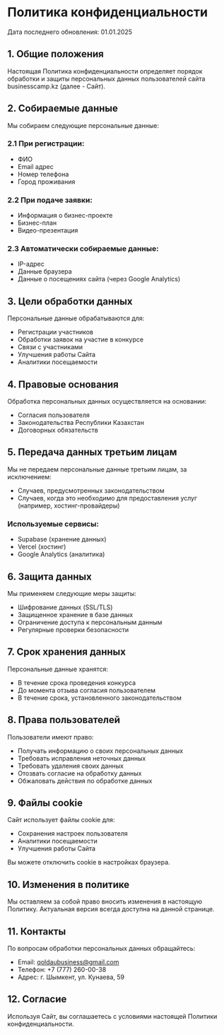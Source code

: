 # Политика конфиденциальности

Дата последнего обновления: 01.01.2025

## 1. Общие положения

Настоящая Политика конфиденциальности определяет порядок обработки и защиты персональных данных пользователей сайта businesscamp.kz (далее - Сайт).

## 2. Собираемые данные

Мы собираем следующие персональные данные:

### 2.1 При регистрации:
- ФИО
- Email адрес
- Номер телефона
- Город проживания

### 2.2 При подаче заявки:
- Информация о бизнес-проекте
- Бизнес-план
- Видео-презентация

### 2.3 Автоматически собираемые данные:
- IP-адрес
- Данные браузера
- Данные о посещениях сайта (через Google Analytics)

## 3. Цели обработки данных

Персональные данные обрабатываются для:

- Регистрации участников
- Обработки заявок на участие в конкурсе
- Связи с участниками
- Улучшения работы Сайта
- Аналитики посещаемости

## 4. Правовые основания

Обработка персональных данных осуществляется на основании:

- Согласия пользователя
- Законодательства Республики Казахстан
- Договорных обязательств

## 5. Передача данных третьим лицам

Мы не передаем персональные данные третьим лицам, за исключением:

- Случаев, предусмотренных законодательством
- Случаев, когда это необходимо для предоставления услуг (например, хостинг-провайдеры)

### Используемые сервисы:
- Supabase (хранение данных)
- Vercel (хостинг)
- Google Analytics (аналитика)

## 6. Защита данных

Мы применяем следующие меры защиты:

- Шифрование данных (SSL/TLS)
- Защищенное хранение в базе данных
- Ограничение доступа к персональным данным
- Регулярные проверки безопасности

## 7. Срок хранения данных

Персональные данные хранятся:

- В течение срока проведения конкурса
- До момента отзыва согласия пользователем
- В течение срока, установленного законодательством

## 8. Права пользователей

Пользователи имеют право:

- Получать информацию о своих персональных данных
- Требовать исправления неточных данных
- Требовать удаления своих данных
- Отозвать согласие на обработку данных
- Обжаловать действия по обработке данных

## 9. Файлы cookie

Сайт использует файлы cookie для:

- Сохранения настроек пользователя
- Аналитики посещаемости
- Улучшения работы Сайта

Вы можете отключить cookie в настройках браузера.

## 10. Изменения в политике

Мы оставляем за собой право вносить изменения в настоящую Политику. Актуальная версия всегда доступна на данной странице.

## 11. Контакты

По вопросам обработки персональных данных обращайтесь:

- Email: qoldaubusiness@gmail.com
- Телефон: +7 (777) 260-00-38
- Адрес: г. Шымкент, ул. Кунаева, 59

## 12. Согласие

Используя Сайт, вы соглашаетесь с условиями настоящей Политики конфиденциальности.